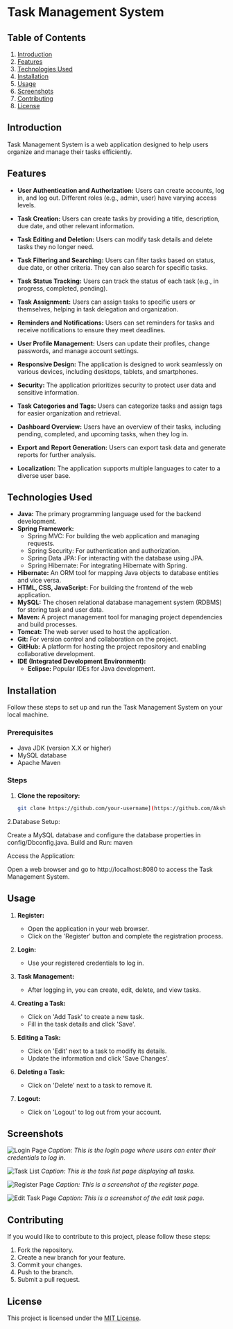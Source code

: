 # Task Management System

## Table of Contents

1. [Introduction](#introduction)
2. [Features](#features)
3. [Technologies Used](#technologies-used)
4. [Installation](#installation)
5. [Usage](#usage)
6. [Screenshots](#screenshots)
7. [Contributing](#contributing)
8. [License](#license)

## Introduction

Task Management System is a web application designed to help users organize and manage their tasks efficiently.

## Features

- **User Authentication and Authorization:**
  Users can create accounts, log in, and log out. Different roles (e.g., admin, user) have varying access levels.

- **Task Creation:**
  Users can create tasks by providing a title, description, due date, and other relevant information.

- **Task Editing and Deletion:**
  Users can modify task details and delete tasks they no longer need.

- **Task Filtering and Searching:**
  Users can filter tasks based on status, due date, or other criteria. They can also search for specific tasks.

- **Task Status Tracking:**
  Users can track the status of each task (e.g., in progress, completed, pending).

- **Task Assignment:**
  Users can assign tasks to specific users or themselves, helping in task delegation and organization.

- **Reminders and Notifications:**
  Users can set reminders for tasks and receive notifications to ensure they meet deadlines.

- **User Profile Management:**
  Users can update their profiles, change passwords, and manage account settings.

- **Responsive Design:**
  The application is designed to work seamlessly on various devices, including desktops, tablets, and smartphones.

- **Security:**
  The application prioritizes security to protect user data and sensitive information.

- **Task Categories and Tags:**
  Users can categorize tasks and assign tags for easier organization and retrieval.

- **Dashboard Overview:**
  Users have an overview of their tasks, including pending, completed, and upcoming tasks, when they log in.

- **Export and Report Generation:**
  Users can export task data and generate reports for further analysis.

- **Localization:**
  The application supports multiple languages to cater to a diverse user base.


## Technologies Used

- **Java:** The primary programming language used for the backend development.
- **Spring Framework:**
  - Spring MVC: For building the web application and managing requests.
  - Spring Security: For authentication and authorization.
  - Spring Data JPA: For interacting with the database using JPA.
  - Spring Hibernate: For integrating Hibernate with Spring.
- **Hibernate:** An ORM tool for mapping Java objects to database entities and vice versa.
- **HTML, CSS, JavaScript:** For building the frontend of the web application.
- **MySQL:** The chosen relational database management system (RDBMS) for storing task and user data.
- **Maven:** A project management tool for managing project dependencies and build processes.
- **Tomcat:** The web server used to host the application.
- **Git:** For version control and collaboration on the project.
- **GitHub:** A platform for hosting the project repository and enabling collaborative development.
- **IDE (Integrated Development Environment):**
  - **Eclipse:** Popular IDEs for Java development.



## Installation

Follow these steps to set up and run the Task Management System on your local machine.

### Prerequisites

- Java JDK (version X.X or higher)
- MySQL database
- Apache Maven

### Steps

1. **Clone the repository:**

   ```bash
   git clone https://github.com/your-username](https://github.com/Akshayyborade/task_management_system.git)/task-management.git
2.Database Setup:

Create a MySQL database and configure the database properties in config/Dbconfig.java.
Build and Run:
maven

Access the Application:

Open a web browser and go to http://localhost:8080 to access the Task Management System.

## Usage

1. **Register:**
   - Open the application in your web browser.
   - Click on the 'Register' button and complete the registration process.

2. **Login:**
   - Use your registered credentials to log in.

3. **Task Management:**
   - After logging in, you can create, edit, delete, and view tasks.

4. **Creating a Task:**
   - Click on 'Add Task' to create a new task.
   - Fill in the task details and click 'Save'.

5. **Editing a Task:**
   - Click on 'Edit' next to a task to modify its details.
   - Update the information and click 'Save Changes'.

6. **Deleting a Task:**
   - Click on 'Delete' next to a task to remove it.

7. **Logout:**
   - Click on 'Logout' to log out from your account.

## Screenshots

![Login Page](screenshots/login-page.png)
*Caption: This is the login page where users can enter their credentials to log in.*

![Task List](screenshots/task-list.png)
*Caption: This is the task list page displaying all tasks.*

![Register Page](screenshots/register_page.png)
*Caption: This is a screenshot of the register page.*

![Edit Task Page](screenshots/edit_task_page.png)
*Caption: This is a screenshot of the edit task page.*
## Contributing

If you would like to contribute to this project, please follow these steps:

1. Fork the repository.
2. Create a new branch for your feature.
3. Commit your changes.
4. Push to the branch.
5. Submit a pull request.

## License

This project is licensed under the [MIT License](link_to_license).
